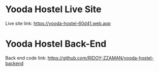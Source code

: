 # Yooda Hostel Live Site
Live site link: https://yooda-hostel-60d41.web.app
# Yooda Hostel Back-End
Back end code link: https://github.com/RIDOY-ZZAMAN/yooda-hostel-backend




